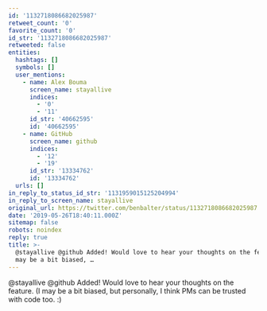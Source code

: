 ```yaml
---
id: '1132718086682025987'
retweet_count: '0'
favorite_count: '0'
id_str: '1132718086682025987'
retweeted: false
entities:
  hashtags: []
  symbols: []
  user_mentions:
    - name: Alex Bouma
      screen_name: stayallive
      indices:
        - '0'
        - '11'
      id_str: '40662595'
      id: '40662595'
    - name: GitHub
      screen_name: github
      indices:
        - '12'
        - '19'
      id_str: '13334762'
      id: '13334762'
  urls: []
in_reply_to_status_id_str: '1131959015125204994'
in_reply_to_screen_name: stayallive
original_url: https://twitter.com/benbalter/status/1132718086682025987
date: '2019-05-26T18:40:11.000Z'
sitemap: false
robots: noindex
reply: true
title: >-
  @stayallive @github Added! Would love to hear your thoughts on the feature. (I
  may be a bit biased, …
---
```


@stayallive @github Added! Would love to hear your thoughts on the feature. (I may be a bit biased, but personally, I think PMs can be trusted with code too. :)
